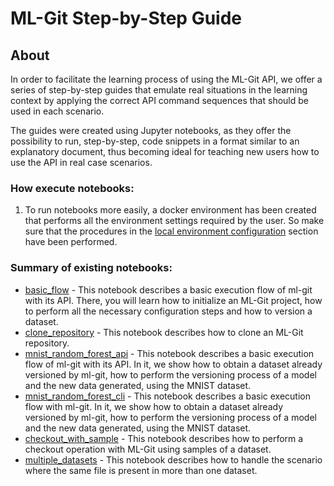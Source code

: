 # ML-Git Step-by-Step Guide

## About

In order to facilitate the learning process of using the ML-Git API, we offer a series of step-by-step guides that emulate real situations in the learning context by applying the correct API command sequences that should be used in each scenario.

The guides were created using Jupyter notebooks, as they offer the possibility to run, step-by-step, code snippets in a format similar to an explanatory document, thus becoming ideal for teaching new users how to use the API in real case scenarios.

### **How execute notebooks:**
1. To run notebooks more easily, a docker environment has been created that performs all the environment settings required by the user. So make sure that the procedures in the [local environment configuration](https://github.com/HPInc/ml-git/tree/main/docker) section have been performed.
    
### **Summary of existing notebooks:**

- [basic_flow](https://github.com/HPInc/ml-git/blob/main/docs/api/api_scripts/basic_flow.ipynb) - This notebook describes a basic execution flow of ml-git with its API. There, you will learn how to initialize an ML-Git project, how to perform all the necessary configuration steps and how to version a dataset.<br/>
- [clone_repository](https://github.com/HPInc/ml-git/blob/main/docs/api/api_scripts/clone_repository.ipynb) - This notebook describes how to clone an ML-Git repository.
- [mnist_random_forest_api](https://github.com/HPInc/ml-git/blob/main/docs/api/api_scripts/mnist_notebook/mnist_random_forest_api.ipynb) - This notebook describes a basic execution flow of ml-git with its API. In it, we show how to obtain a dataset already versioned by ml-git, how to perform the versioning process of a model and the new data generated, using the MNIST dataset.
- [mnist_random_forest_cli](https://github.com/HPInc/ml-git/blob/main/docs/api/api_scripts/mnist_notebook/mnist_random_forest_cli.ipynb) - This notebook describes a basic execution flow with ml-git. In it, we show how to obtain a dataset already versioned by ml-git, how to perform the versioning process of a model and the new data generated, using the MNIST dataset.
- [checkout_with_sample](https://github.com/HPInc/ml-git/blob/main/docs/api/api_scripts/multiple_datasets_notebook/checkout_with_sample.ipynb) - This notebook describes how to perform a checkout operation with ML-Git using samples of a dataset.
- [multiple_datasets](https://github.com/HPInc/ml-git/blob/main/docs/api/api_scripts/multiple_datasets_notebook/multiple_datasets.ipynb) - This notebook describes how to handle the scenario where the same file is present in more than one dataset.